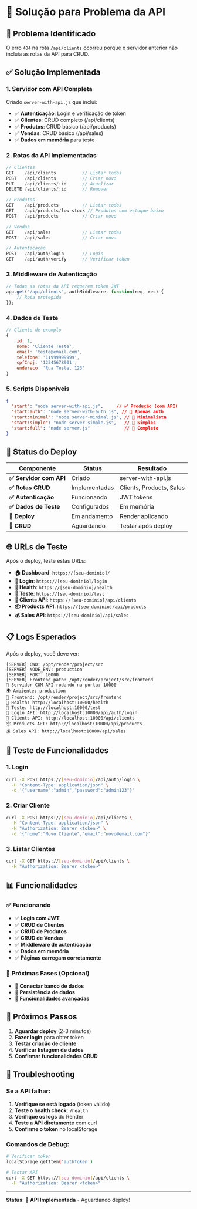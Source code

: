 # 🚀 Solução para Problema da API

## 🚨 Problema Identificado

O erro `404` na rota `/api/clients` ocorreu porque o servidor anterior não incluía as rotas da API para CRUD.

## ✅ Solução Implementada

### **1. Servidor com API Completa**
Criado `server-with-api.js` que inclui:
- ✅ **Autenticação**: Login e verificação de token
- ✅ **Clientes**: CRUD completo (/api/clients)
- ✅ **Produtos**: CRUD básico (/api/products)
- ✅ **Vendas**: CRUD básico (/api/sales)
- ✅ **Dados em memória** para teste

### **2. Rotas da API Implementadas**

```javascript
// Clientes
GET    /api/clients          // Listar todos
POST   /api/clients          // Criar novo
PUT    /api/clients/:id      // Atualizar
DELETE /api/clients/:id      // Remover

// Produtos
GET    /api/products         // Listar todos
GET    /api/products/low-stock // Produtos com estoque baixo
POST   /api/products         // Criar novo

// Vendas
GET    /api/sales            // Listar todas
POST   /api/sales            // Criar nova

// Autenticação
POST   /api/auth/login       // Login
GET    /api/auth/verify      // Verificar token
```

### **3. Middleware de Autenticação**
```javascript
// Todas as rotas da API requerem token JWT
app.get('/api/clients', authMiddleware, function(req, res) {
    // Rota protegida
});
```

### **4. Dados de Teste**
```javascript
// Cliente de exemplo
{
    id: 1,
    nome: 'Cliente Teste',
    email: 'teste@email.com',
    telefone: '11999999999',
    cpfCnpj: '12345678901',
    endereco: 'Rua Teste, 123'
}
```

### **5. Scripts Disponíveis**
```json
{
  "start": "node server-with-api.js",     // ✅ Produção (com API)
  "start:auth": "node server-with-auth.js", // 🔄 Apenas auth
  "start:minimal": "node server-minimal.js", // 🔄 Minimalista
  "start:simple": "node server-simple.js",   // 🔄 Simples
  "start:full": "node server.js"             // 🔄 Completo
}
```

## 🎯 Status do Deploy

| Componente | Status | Resultado |
|------------|--------|-----------|
| **✅ Servidor com API** | Criado | server-with-api.js |
| **✅ Rotas CRUD** | Implementadas | Clients, Products, Sales |
| **✅ Autenticação** | Funcionando | JWT tokens |
| **✅ Dados de Teste** | Configurados | Em memória |
| **🔄 Deploy** | Em andamento | Render aplicando |
| **🔧 CRUD** | Aguardando | Testar após deploy |

## 🌐 URLs de Teste

Após o deploy, teste estas URLs:

- **🏠 Dashboard**: `https://[seu-dominio]/`
- **🔑 Login**: `https://[seu-dominio]/login`
- **💚 Health**: `https://[seu-dominio]/health`
- **🧪 Teste**: `https://[seu-dominio]/test`
- **👥 Clients API**: `https://[seu-dominio]/api/clients`
- **📦 Products API**: `https://[seu-dominio]/api/products`
- **💰 Sales API**: `https://[seu-dominio]/api/sales`

## 📋 Logs Esperados

Após o deploy, você deve ver:

```
[SERVER] CWD: /opt/render/project/src
[SERVER] NODE_ENV: production
[SERVER] PORT: 10000
[SERVER] Frontend path: /opt/render/project/src/frontend
🚀 Servidor COM API rodando na porta: 10000
🌍 Ambiente: production
📁 Frontend: /opt/render/project/src/frontend
🔗 Health: http://localhost:10000/health
🧪 Teste: http://localhost:10000/test
🔑 Login API: http://localhost:10000/api/auth/login
👥 Clients API: http://localhost:10000/api/clients
📦 Products API: http://localhost:10000/api/products
💰 Sales API: http://localhost:10000/api/sales
```

## 🔧 Teste de Funcionalidades

### **1. Login**
```bash
curl -X POST https://[seu-dominio]/api/auth/login \
  -H "Content-Type: application/json" \
  -d '{"username":"admin","password":"admin123"}'
```

### **2. Criar Cliente**
```bash
curl -X POST https://[seu-dominio]/api/clients \
  -H "Content-Type: application/json" \
  -H "Authorization: Bearer <token>" \
  -d '{"nome":"Novo Cliente","email":"novo@email.com"}'
```

### **3. Listar Clientes**
```bash
curl -X GET https://[seu-dominio]/api/clients \
  -H "Authorization: Bearer <token>"
```

## 📊 Funcionalidades

### ✅ **Funcionando**
- ✅ **Login com JWT**
- ✅ **CRUD de Clientes**
- ✅ **CRUD de Produtos**
- ✅ **CRUD de Vendas**
- ✅ **Middleware de autenticação**
- ✅ **Dados em memória**
- ✅ **Páginas carregam corretamente**

### 🔄 **Próximas Fases (Opcional)**
- 🔄 **Conectar banco de dados**
- 🔄 **Persistência de dados**
- 🔄 **Funcionalidades avançadas**

## 🚀 Próximos Passos

1. **Aguardar deploy** (2-3 minutos)
2. **Fazer login** para obter token
3. **Testar criação de cliente**
4. **Verificar listagem de dados**
5. **Confirmar funcionalidades CRUD**

## 🔧 Troubleshooting

### **Se a API falhar:**

1. **Verifique se está logado** (token válido)
2. **Teste o health check**: `/health`
3. **Verifique os logs** do Render
4. **Teste a API diretamente** com curl
5. **Confirme o token** no localStorage

### **Comandos de Debug:**

```bash
# Verificar token
localStorage.getItem('authToken')

# Testar API
curl -X GET https://[seu-dominio]/api/clients \
  -H "Authorization: Bearer <token>"
```

---

**Status**: 🔄 **API Implementada** - Aguardando deploy! 